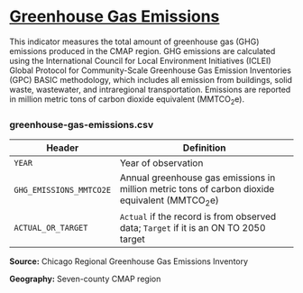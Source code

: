 # [Greenhouse Gas Emissions](https://www.cmap.illinois.gov/2050/indicators/greenhouse-gas-emissions)

This indicator measures the total amount of greenhouse gas (GHG) emissions produced in the CMAP region. GHG emissions are calculated using the International Council for Local Environment Initiatives (ICLEI) Global Protocol for Community-Scale Greenhouse Gas Emission Inventories (GPC) BASIC methodology, which includes all emission from buildings, solid waste, wastewater, and intraregional transportation. Emissions are reported in million metric tons of carbon dioxide equivalent (MMTCO<sub>2</sub>e).

### greenhouse-gas-emissions.csv

Header | Definition
-------|-----------
`YEAR` | Year of observation
`GHG_EMISSIONS_MMTCO2E` | Annual greenhouse gas emissions in million metric tons of carbon dioxide equivalent (MMTCO<sub>2</sub>e)
`ACTUAL_OR_TARGET` | `Actual` if the record is from observed data; `Target` if it is an ON TO 2050 target

**Source:** Chicago Regional Greenhouse Gas Emissions Inventory

**Geography:** Seven-county CMAP region
